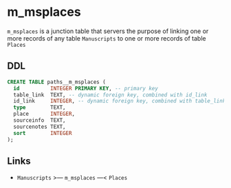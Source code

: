 # m_msplaces

`m_msplaces` is a junction table that servers the purpose of linking one or more records
of any table `Manuscripts` to one or more records of table `Places`

## DDL

```sql
CREATE TABLE paths__m_msplaces (
  id          INTEGER PRIMARY KEY, -- primary key
  table_link  TEXT, -- dynamic foreign key, combined with id_link
  id_link     INTEGER, -- dynamic foreign key, combined with table_link
  type        TEXT,
  place       INTEGER,
  sourceinfo  TEXT,
  sourcenotes TEXT,
  sort        INTEGER
);
```

## Links
- `Manuscripts` >— `m_msplaces` —<  `Places`
